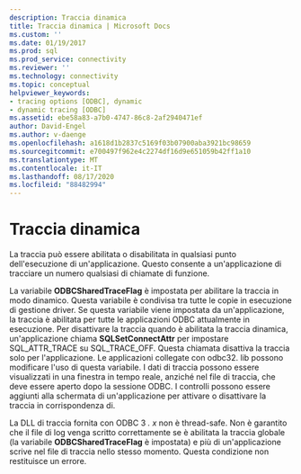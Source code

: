 ```yaml
---
description: Traccia dinamica
title: Traccia dinamica | Microsoft Docs
ms.custom: ''
ms.date: 01/19/2017
ms.prod: sql
ms.prod_service: connectivity
ms.reviewer: ''
ms.technology: connectivity
ms.topic: conceptual
helpviewer_keywords:
- tracing options [ODBC], dynamic
- dynamic tracing [ODBC]
ms.assetid: ebe58a83-a7b0-4747-86c8-2af2940471ef
author: David-Engel
ms.author: v-daenge
ms.openlocfilehash: a1618d1b2837c5169f03b07900aba3921bc98659
ms.sourcegitcommit: e700497f962e4c2274df16d9e651059b42ff1a10
ms.translationtype: MT
ms.contentlocale: it-IT
ms.lasthandoff: 08/17/2020
ms.locfileid: "88482994"
---
```

# <a name="dynamic-tracing"></a>Traccia dinamica
La traccia può essere abilitata o disabilitata in qualsiasi punto dell'esecuzione di un'applicazione. Questo consente a un'applicazione di tracciare un numero qualsiasi di chiamate di funzione.  
  
 La variabile **ODBCSharedTraceFlag** è impostata per abilitare la traccia in modo dinamico. Questa variabile è condivisa tra tutte le copie in esecuzione di gestione driver. Se questa variabile viene impostata da un'applicazione, la traccia è abilitata per tutte le applicazioni ODBC attualmente in esecuzione. Per disattivare la traccia quando è abilitata la traccia dinamica, un'applicazione chiama **SQLSetConnectAttr** per impostare SQL_ATTR_TRACE su SQL_TRACE_OFF. Questa chiamata disattiva la traccia solo per l'applicazione. Le applicazioni collegate con odbc32. lib possono modificare l'uso di questa variabile. I dati di traccia possono essere visualizzati in una finestra in tempo reale, anziché nel file di traccia, che deve essere aperto dopo la sessione ODBC. I controlli possono essere aggiunti alla schermata di un'applicazione per attivare o disattivare la traccia in corrispondenza di.  
  
 La DLL di traccia fornita con ODBC 3 *. x* non è thread-safe. Non è garantito che il file di log venga scritto correttamente se è abilitata la traccia globale (la variabile **ODBCSharedTraceFlag** è impostata) e più di un'applicazione scrive nel file di traccia nello stesso momento. Questa condizione non restituisce un errore.

